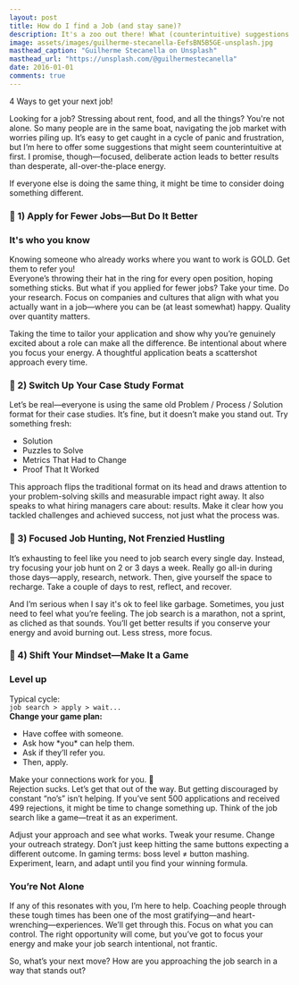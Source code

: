 ```yaml
---
layout: post
title: How do I find a Job (and stay sane)?
description: It's a zoo out there! What (counterintuitive) suggestions would make the search a bit easier, and lead to better results? What's better than the desperate-all-over-the-place-energy that one is apt to put out there?
image: assets/images/guilherme-stecanella-EefsBN5B5GE-unsplash.jpg
masthead_caption: "Guilherme Stecanella on Unsplash"
masthead_url: "https://unsplash.com/@guilhermestecanella"
date: 2016-01-01
comments: true
---
```


4 Ways to get your next job!

Looking for a job? Stressing about rent, food, and all the things? You're not alone. So many people are in the same boat, navigating the job market with worries piling up. It’s easy to get caught in a cycle of panic and frustration, but I’m here to offer some suggestions that might seem counterintuitive at first. I promise, though—focused, deliberate action leads to better results than desperate, all-over-the-place energy.

If everyone else is doing the same thing, it might be time to consider doing something different.

### 🌟 1) Apply for Fewer Jobs—But Do It Better

<div class="callout callout-left">
  <span class="fa fa-thumbs-up"></span> 
 <h3>It's who you know</h3>
Knowing someone who already works where you want to work is GOLD.  Get them to refer you!

</div>
Everyone’s throwing their hat in the ring for every open position, hoping something sticks. But what if you applied for fewer jobs? Take your time. Do your research. Focus on companies and cultures that align with what you actually want in a job—where you can be (at least somewhat) happy. Quality over quantity matters.

Taking the time to tailor your application and show why you’re genuinely excited about a role can make all the difference. Be intentional about where you focus your energy. A thoughtful application beats a scattershot approach every time.

### 🌟 2) Switch Up Your Case Study Format

Let’s be real—everyone is using the same old Problem / Process / Solution format for their case studies. It’s fine, but it doesn’t make you stand out. Try something fresh:

- Solution
- Puzzles to Solve
- Metrics That Had to Change
- Proof That It Worked

This approach flips the traditional format on its head and draws attention to your problem-solving skills and measurable impact right away. It also speaks to what hiring managers care about: results. Make it clear how you tackled challenges and achieved success, not just what the process was.

### 🌟 3) Focused Job Hunting, Not Frenzied Hustling

It’s exhausting to feel like you need to job search every single day. Instead, try focusing your job hunt on 2 or 3 days a week. Really go all-in during those days—apply, research, network. Then, give yourself the space to recharge. Take a couple of days to rest, reflect, and recover.

And I’m serious when I say it's ok to feel like garbage. Sometimes, you just need to feel what you’re feeling. The job search is a marathon, not a sprint, as cliched as that sounds. You’ll get better results if you conserve your energy and avoid burning out. Less stress, more focus.


### 🌟 4) Shift Your Mindset—Make It a Game

<div class="callout callout-right">
  <span class="fa fa-gamepad"></span> 
  <h3>Level up</h3>Typical cycle:<br /><code>job search > apply > wait... </code> 
  <br /><strong>Change your game plan:</strong>
  <ul>
    <li>Have coffee with someone.</li>
    <li>Ask how *you* can help them.</li>
    <li>Ask if they’ll refer you.</li>
    <li>Then, apply.</li>
  </ul>
Make your connections work for you. 👊
</div>Rejection sucks. Let’s get that out of the way. But getting discouraged by constant “no’s” isn’t helping. If you’ve sent 500 applications and received 499 rejections, it might be time to change something up. Think of the job search like a game—treat it as an experiment.

Adjust your approach and see what works. Tweak your resume. Change your outreach strategy. Don’t just keep hitting the same buttons expecting a different outcome. In gaming terms: boss level ≠ button mashing. Experiment, learn, and adapt until you find your winning formula.

### You’re Not Alone

If any of this resonates with you, I’m here to help. Coaching people through these tough times has been one of the most gratifying—and heart-wrenching—experiences. We’ll get through this. Focus on what you can control. The right opportunity will come, but you’ve got to focus your energy and make your job search intentional, not frantic.

So, what’s your next move? How are you approaching the job search in a way that stands out?


